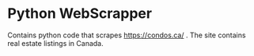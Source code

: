 # Python WebScrapper
Contains python code that scrapes https://condos.ca/ . The site contains real estate listings in Canada.